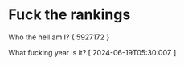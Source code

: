 # Fuck the rankings

Who the hell am I?
{ 5927172 }

What fucking year is it?
[ 2024-06-19T05:30:00Z ]
